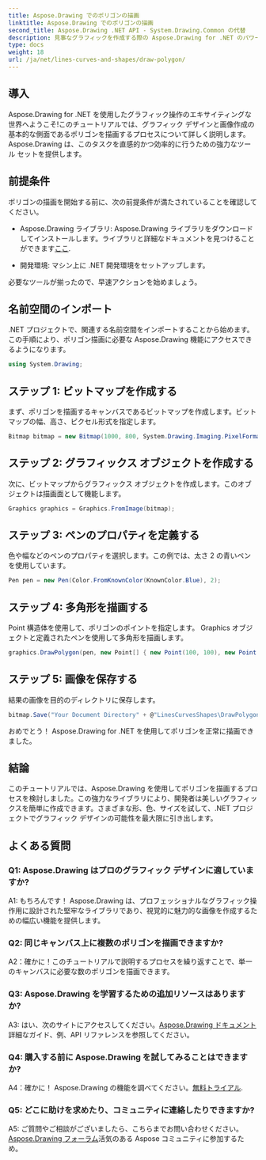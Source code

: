 ```yaml
---
title: Aspose.Drawing でのポリゴンの描画
linktitle: Aspose.Drawing でのポリゴンの描画
second_title: Aspose.Drawing .NET API - System.Drawing.Common の代替
description: 見事なグラフィックを作成する際の Aspose.Drawing for .NET のパワーを探ってください。この直感的なライブラリを使用して、ポリゴンを簡単に描画します。
type: docs
weight: 18
url: /ja/net/lines-curves-and-shapes/draw-polygon/
---
```

## 導入

Aspose.Drawing for .NET を使用したグラフィック操作のエキサイティングな世界へようこそ!このチュートリアルでは、グラフィック デザインと画像作成の基本的な側面であるポリゴンを描画するプロセスについて詳しく説明します。 Aspose.Drawing は、このタスクを直感的かつ効率的に行うための強力なツール セットを提供します。

## 前提条件

ポリゴンの描画を開始する前に、次の前提条件が満たされていることを確認してください。

- Aspose.Drawing ライブラリ: Aspose.Drawing ライブラリをダウンロードしてインストールします。ライブラリと詳細なドキュメントを見つけることができます[ここ](https://reference.aspose.com/drawing/net/).

- 開発環境: マシン上に .NET 開発環境をセットアップします。

必要なツールが揃ったので、早速アクションを始めましょう。

## 名前空間のインポート

.NET プロジェクトで、関連する名前空間をインポートすることから始めます。この手順により、ポリゴン描画に必要な Aspose.Drawing 機能にアクセスできるようになります。

```csharp
using System.Drawing;
```

## ステップ 1: ビットマップを作成する

まず、ポリゴンを描画するキャンバスであるビットマップを作成します。ビットマップの幅、高さ、ピクセル形式を指定します。

```csharp
Bitmap bitmap = new Bitmap(1000, 800, System.Drawing.Imaging.PixelFormat.Format32bppPArgb);
```

## ステップ 2: グラフィックス オブジェクトを作成する

次に、ビットマップからグラフィックス オブジェクトを作成します。このオブジェクトは描画面として機能します。

```csharp
Graphics graphics = Graphics.FromImage(bitmap);
```

## ステップ 3: ペンのプロパティを定義する

色や幅などのペンのプロパティを選択します。この例では、太さ 2 の青いペンを使用しています。

```csharp
Pen pen = new Pen(Color.FromKnownColor(KnownColor.Blue), 2);
```

## ステップ 4: 多角形を描画する

Point 構造体を使用して、ポリゴンのポイントを指定します。 Graphics オブジェクトと定義されたペンを使用して多角形を描画します。

```csharp
graphics.DrawPolygon(pen, new Point[] { new Point(100, 100), new Point(500, 700), new Point(900, 100) });
```

## ステップ 5: 画像を保存する

結果の画像を目的のディレクトリに保存します。

```csharp
bitmap.Save("Your Document Directory" + @"LinesCurvesShapes\DrawPolygon_out.png");
```

おめでとう！ Aspose.Drawing for .NET を使用してポリゴンを正常に描画できました。

## 結論

このチュートリアルでは、Aspose.Drawing を使用してポリゴンを描画するプロセスを検討しました。この強力なライブラリにより、開発者は美しいグラフィックスを簡単に作成できます。さまざまな形、色、サイズを試して、.NET プロジェクトでグラフィック デザインの可能性を最大限に引き出します。

## よくある質問

### Q1: Aspose.Drawing はプロのグラフィック デザインに適していますか?

A1: もちろんです！ Aspose.Drawing は、プロフェッショナルなグラフィック操作用に設計された堅牢なライブラリであり、視覚的に魅力的な画像を作成するための幅広い機能を提供します。

### Q2: 同じキャンバス上に複数のポリゴンを描画できますか?

A2：確かに！このチュートリアルで説明するプロセスを繰り返すことで、単一のキャンバスに必要な数のポリゴンを描画できます。

### Q3: Aspose.Drawing を学習するための追加リソースはありますか?

 A3: はい、次のサイトにアクセスしてください。[Aspose.Drawing ドキュメント](https://reference.aspose.com/drawing/net/)詳細なガイド、例、API リファレンスを参照してください。

### Q4: 購入する前に Aspose.Drawing を試してみることはできますか?

 A4：確かに！ Aspose.Drawing の機能を調べてください。[無料トライアル](https://releases.aspose.com/).

### Q5: どこに助けを求めたり、コミュニティに連絡したりできますか?

 A5: ご質問やご相談がございましたら、こちらまでお問い合わせください。[Aspose.Drawing フォーラム](https://forum.aspose.com/c/diagram/17)活気のある Aspose コミュニティに参加するため。